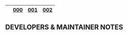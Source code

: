 <table>
<thead>
<tr>
<th><a href="https://github.com/Blockstream/miniscript-templates"><img src="https://avatars.githubusercontent.com/u/7424983?s=30" alt=""></a></th>
<th><a href="mint-000.md">000</a></th>
<th><a href="mint-001.md">001</a></th>
<th><a href="mint-002.md">002</a></th>
</tr>
</thead>
<tbody>
</tbody>
</table>

## DEVELOPERS & MAINTAINER NOTES
